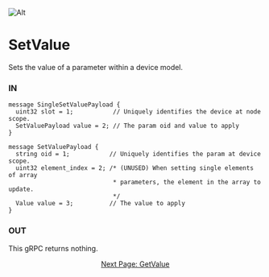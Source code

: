 ![Alt](../images/Catena%20Logo_PMS2191%20&%20White.png)

# SetValue
Sets the value of a parameter within a device model.

### IN
```
message SingleSetValuePayload {
  uint32 slot = 1;           // Uniquely identifies the device at node scope.
  SetValuePayload value = 2; // The param oid and value to apply
}

message SetValuePayload {
  string oid = 1;           // Uniquely identifies the param at device scope.
  uint32 element_index = 2; /* (UNUSED) When setting single elements of array
                             * parameters, the element in the array to update.
                             */
  Value value = 3;          // The value to apply
}
```

### OUT
This gRPC returns nothing.

<div style="text-align: center">

[Next Page: GetValue](gRPCDocs/GetValue.html)

</div>